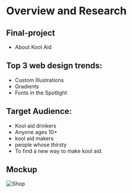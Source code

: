 # Overview and Research 
## Final-project
- About Kool Aid 
## Top 3 web design trends:
- Custom Illustrations
-  Gradients
-  Fonts in the Spotlight
## Target Audience: 
- Kool aid drinkers
- Anyone ages 10+
- kool aid makers
- people whose thirsty
- To find a new way to make kool aid.
## Mockup
![Shop](https://github.com/user-attachments/assets/76499de3-c6d7-4f7f-9a61-58ceebd7a7ec)
